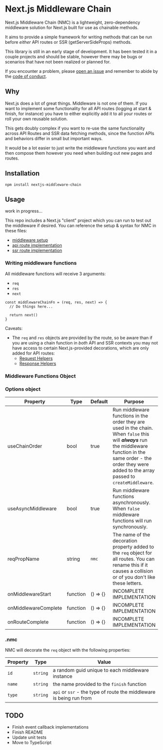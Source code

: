 # Next.js Middleware Chain

Next.js Middleware Chain (NMC) is a lightweight, zero-dependency middleware solution for Next.js built for use as chainable methods.

It aims to provide a simple framework for writing methods that can be run before *either* API routes or SSR (getServerSideProps) methods.

This library is still in an early stage of development. It has been tested it in a couple projects and should be stable, however there may be bugs or scenarios that have not been realized or planned for.

If you encounter a problem, please [open an issue](https://github.com/BenjaminWFox/nextjs-middleware-chain/issues) and remember to abide by the [code of conduct](https://github.com/BenjaminWFox/nextjs-middleware-chain/blob/main/CODE-OF-CONDUCT.md).

## Why

Next.js does a lot of great things. Middleware is not one of them. If you want to implement some functionality for all API routes (logging at start & finish, for instance) you have to either explicitly add it to all your routes or roll your own reusable solution.

This gets doubly complex if you want to re-use the same functionality across API Routes and SSR data fetching methods, since the function APIs and behaviors differ in small but important ways.

It would be a lot easier to just write the middleware functions you want and then compose them however you need when building out new pages and routes.

## Installation

`npm install nextjs-middleware-chain`

## Usage

work in progress...

This repo includes a Next.js "client" project which you can run to test out the middleware if desired. You can reference the setup & syntax for NMC in these files:
- [middleware setup](https://github.com/BenjaminWFox/nextjs-middleware-chain/blob/main/client/src/middleware/index.js)
- [api route implementation](https://github.com/BenjaminWFox/nextjs-middleware-chain/blob/main/client/src/pages/api/apiRoute/apiFetch.js)
- [ssr route implementation](https://github.com/BenjaminWFox/nextjs-middleware-chain/blob/main/client/src/pages/ssr-route.js)

### Writing middleware functions

All middleware functions will receive 3 arguments:
- `req`
- `res`
- `next`

```
const middlewareChainFn = (req, res, next) => {
  // Do things here...
  
  return next()
}
```

Caveats:
- The `req` and `res` objects are provided by the route, so be aware than if you are using a chain function in *both* API and SSR contexts you may not have access to certain Next.js-provided decorations, which are only added for API routes:
  - [Request Helpers](https://nextjs.org/docs/api-routes/api-middlewares)
  - [Response Helpers](https://nextjs.org/docs/api-routes/response-helpers)

### Middleware Functions Object



### Options object

Property | Type | Default | Purpose
--- | --- | --- | ---
useChainOrder | bool | true | Run middleware functions in the order they are used in the chain. When `false` this will ***always*** run the middleware function in the same order - the order they were added to the array passed to `createMiddleware`.
useAsyncMiddleware | bool | true | Run middleware functions asynchronously. When `false` middleware functions will run synchronously.
reqPropName | string | `nmc` | The name of the decoration property added to the `req` object for all routes. You can rename this if it causes a collision or of you don't like these letters.
onMiddlewareStart | function | () => {} | INCOMPLETE IMPLEMENTATION
onMiddlewareComplete | function | () => {} | INCOMPLETE IMPLEMENTATION
onRouteComplete | function | () => {} | INCOMPLETE IMPLEMENTATION

### .nmc
NMC will decorate the `req` object with the following properties:

Property | Type | Value
--- | --- | ---
`id` | `string` | a random guid unique to each middleware instance
`name` | `string` | the name provided to the `finish` function
`type` | `string` | `api` or `ssr` - the type of route the middleware is being run from

## TODO

- Finish event callback implementations
- Finish README
- Update unit tests
- Move to TypeScript